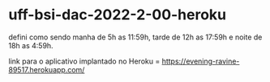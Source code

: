 # uff-bsi-dac-2022-2-00-heroku

defini como sendo manha de 5h as 11:59h, tarde de 12h as 17:59h e noite de 18h as 4:59h.

 link para o aplicativo implantado no Heroku = https://evening-ravine-89517.herokuapp.com/

